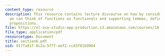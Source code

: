 ```yaml
---
content_type: resource
description: This resource contains lecture discourse on how by considering dual spaces,
  we can think of functions as functionals and supporting lemmas, definitions and
  propositions.
file: https://ol-ocw-studio-app-production.s3.amazonaws.com/courses/18-155-differential-analysis-fall-2004/917fa91f8c2a5fffaef2ccd3f81b9904_section6.pdf
file_type: application/pdf
resourcetype: Document
title: section6.pdf
uid: 917fa91f-8c2a-5fff-aef2-ccd3f81b9904
---
```

